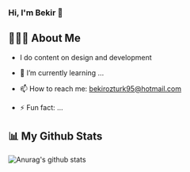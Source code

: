 ### Hi, I'm Bekir 👋

## 👨🏼‍✈️ About Me
- I do content on design and development  
- 🌱 I’m currently learning ...
- 📫 How to reach me: bekirozturk95@hotmail.com

- ⚡ Fun fact: ...

## 📊 My Github Stats
![Anurag's github stats](https://github-readme-stats.vercel.app/api?username=engineerbekir&theme=algolia&show_icons=true)
